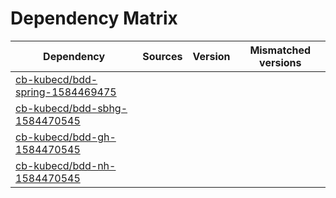 # Dependency Matrix

Dependency | Sources | Version | Mismatched versions
---------- | ------- | ------- | -------------------
[cb-kubecd/bdd-spring-1584469475](https://github.com/cb-kubecd/bdd-spring-1584469475.git) |  | []() | 
[cb-kubecd/bdd-sbhg-1584470545](https://github.com/cb-kubecd/bdd-sbhg-1584470545.git) |  | []() | 
[cb-kubecd/bdd-gh-1584470545](https://github.com/cb-kubecd/bdd-gh-1584470545.git) |  | []() | 
[cb-kubecd/bdd-nh-1584470545](https://github.com/cb-kubecd/bdd-nh-1584470545.git) |  | []() | 

